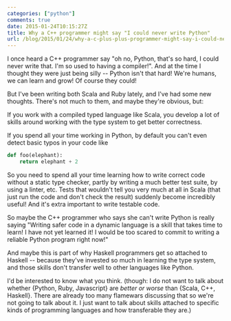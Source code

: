 ```yaml
---
categories: ["python"]
comments: true
date: 2015-01-24T10:15:27Z
title: Why a C++ programmer might say "I could never write Python"
url: /blog/2015/01/24/why-a-c-plus-plus-programmer-might-say-i-could-never-write-python/
---
```


I once heard a C++ programmer say "oh no, Python, that's so hard, I could never
write that. I'm so used to having a compiler!". And at the time I thought they
were just being silly -- Python isn't that hard! We're humans, we can learn and
grow! Of course they could!

But I've been writing both Scala and Ruby lately, and I've had some new
thoughts. There's not much to them, and maybe they're obvious, but:

If you work with a compiled typed language like Scala, you develop a lot of
skills around working with the type system to get better correctness.

If you spend all your time working in Python, by default you can't even detect
basic typos in your code like

```python
def foo(elephant):
    return elephant + 2
```

So you need to spend all your time learning how to write correct code without a
static type checker, partly by writing a much better test suite, by using a
linter, etc. Tests that wouldn't tell you very much at all in Scala (that just
run the code and don't check the result) suddenly become incredibly useful! And
it's extra important to write testable code.

So maybe the C++ programmer who says she can't write Python is really saying
"Writing safer code in a dynamic language is a skill that takes time to learn!
I have not yet learned it! I would be too scared to commit to writing a
reliable Python program right now!"

And maybe this is part of why Haskell programmers get so attached to Haskell --
because they've invested so much in learning the type system, and those skills
don't transfer well to other languages like Python.

I'd be interested to know what you think. (though: I do not want to talk about
whether {Python, Ruby, Javascript} are *better or worse* than {Scala, C++,
Haskell}. There are already too many flamewars discussing that so we're not
going to talk about it. I just want to talk about skills attached to specific
kinds of programming languages and how transferable they are.)
